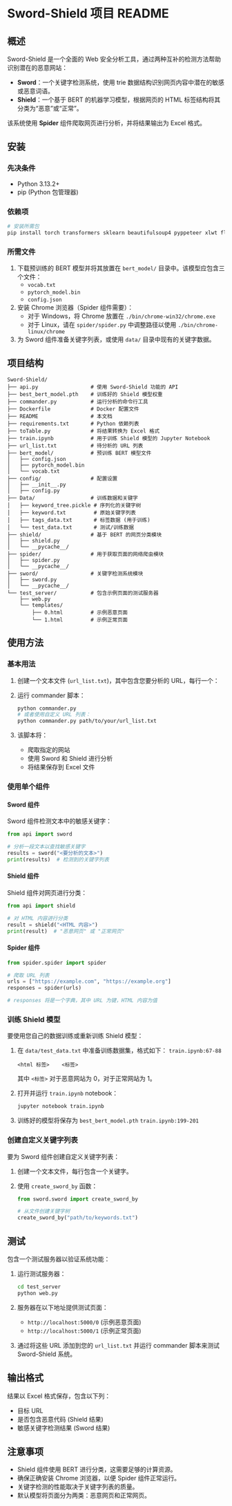 # Sword-Shield 项目 README

## 概述

Sword-Shield 是一个全面的 Web 安全分析工具，通过两种互补的检测方法帮助识别潜在的恶意网站：

- **Sword**：一个关键字检测系统，使用 trie 数据结构识别网页内容中潜在的敏感或恶意词语。
- **Shield**：一个基于 BERT 的机器学习模型，根据网页的 HTML 标签结构将其分类为“恶意”或“正常”。

该系统使用 **Spider** 组件爬取网页进行分析，并将结果输出为 Excel 格式。

## 安装

### 先决条件

- Python 3.13.2+
- pip (Python 包管理器)

### 依赖项

```bash
# 安装所需包
pip install torch transformers sklearn beautifulsoup4 pyppeteer xlwt flask asyncio tqdm
```

### 所需文件

1.  下载预训练的 BERT 模型并将其放置在 `bert_model/` 目录中。该模型应包含三个文件：
    - `vocab.txt`
    - `pytorch_model.bin`
    - `config.json`
2.  安装 Chrome 浏览器（Spider 组件需要）：
    - 对于 Windows，将 Chrome 放置在 `./bin/chrome-win32/chrome.exe`
    - 对于 Linux，请在 `spider/spider.py` 中调整路径以使用 `./bin/chrome-linux/chrome`
3.  为 Sword 组件准备关键字列表，或使用 `data/` 目录中现有的关键字数据。

## 项目结构

```
Sword-Shield/
├── api.py                 # 使用 Sword-Shield 功能的 API
├── best_bert_model.pth    # 训练好的 Shield 模型权重
├── commander.py           # 运行分析的命令行工具
├── Dockerfile             # Docker 配置文件
├── README                 # 本文档
├── requirements.txt       # Python 依赖列表
├── toTable.py             # 将结果转换为 Excel 格式
├── train.ipynb            # 用于训练 Shield 模型的 Jupyter Notebook
├── url_list.txt           # 待分析的 URL 列表
├── bert_model/            # 预训练 BERT 模型文件
│   ├── config.json
│   ├── pytorch_model.bin
│   └── vocab.txt
├── config/                # 配置设置
│   ├── __init__.py
│   ├── config.py
├── Data/                  # 训练数据和关键字
│   ├── keyword_tree.pickle # 序列化的关键字树
│   ├── keyword.txt         # 原始关键字列表
│   ├── tags_data.txt       # 标签数据 (用于训练)
│   └── test_data.txt       # 测试/训练数据
├── shield/                # 基于 BERT 的网页分类模块
│   ├── shield.py
│   └── __pycache__/
├── spider/                # 用于获取页面的网络爬虫模块
│   ├── spider.py
│   └── __pycache__/
├── sword/                 # 关键字检测系统模块
│   ├── sword.py
│   └── __pycache__/
└── test_server/           # 包含示例页面的测试服务器
    ├── web.py
    └── templates/
        ├── 0.html         # 示例恶意页面
        └── 1.html         # 示例正常页面
```

## 使用方法

### 基本用法

1.  创建一个文本文件 (`url_list.txt`)，其中包含您要分析的 URL，每行一个：
2.  运行 commander 脚本：

    ```bash
    python commander.py
    # 或者使用自定义 URL 列表：
    python commander.py path/to/your/url_list.txt
    ```

3.  该脚本将：
    - 爬取指定的网站
    - 使用 Sword 和 Shield 进行分析
    - 将结果保存到 Excel 文件

### 使用单个组件

#### Sword 组件

Sword 组件检测文本中的敏感关键字：

```python
from api import sword

# 分析一段文本以查找敏感关键字
results = sword("<要分析的文本>")
print(results)  # 检测到的关键字列表
```

#### Shield 组件

Shield 组件对网页进行分类：

```python
from api import shield

# 对 HTML 内容进行分类
result = shield("<HTML 内容>")
print(result)  # "恶意网页" 或 "正常网页"
```

#### Spider 组件

```python
from spider.spider import spider

# 爬取 URL 列表
urls = ["https://example.com", "https://example.org"]
responses = spider(urls)

# responses 将是一个字典，其中 URL 为键，HTML 内容为值
```

### 训练 Shield 模型

要使用您自己的数据训练或重新训练 Shield 模型：

1.  在 `data/test_data.txt` 中准备训练数据集，格式如下： `train.ipynb:67-88`

    ```
    <html 标签> 	 <标签>
    ```

    其中 `<标签>` 对于恶意网站为 0，对于正常网站为 1。

2.  打开并运行 `train.ipynb` notebook：

    ```bash
    jupyter notebook train.ipynb
    ```

3.  训练好的模型将保存为 `best_bert_model.pth` `train.ipynb:199-201`

### 创建自定义关键字列表

要为 Sword 组件创建自定义关键字列表：

1.  创建一个文本文件，每行包含一个关键字。
2.  使用 `create_sword_by` 函数：

    ```python
    from sword.sword import create_sword_by

    # 从文件创建关键字树
    create_sword_by("path/to/keywords.txt")
    ```

## 测试

包含一个测试服务器以验证系统功能：

1.  运行测试服务器：

    ```bash
    cd test_server
    python web.py
    ```

2.  服务器在以下地址提供测试页面：
    - `http://localhost:5000/0` (示例恶意页面)
    - `http://localhost:5000/1` (示例正常页面)
3.  通过将这些 URL 添加到您的 `url_list.txt` 并运行 commander 脚本来测试 Sword-Shield 系统。

## 输出格式

结果以 Excel 格式保存，包含以下列：

- 目标 URL
- 是否包含恶意代码 (Shield 结果)
- 敏感关键字检测结果 (Sword 结果)

## 注意事项

- Shield 组件使用 BERT 进行分类，这需要足够的计算资源。
- 确保正确安装 Chrome 浏览器，以便 Spider 组件正常运行。
- 关键字检测的性能取决于关键字列表的质量。
- 默认模型将页面分为两类：恶意网页和正常网页。
